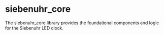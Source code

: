 # siebenuhr_core
The siebenuhr_core library provides the foundational components and logic for the Siebenuhr LED clock.
